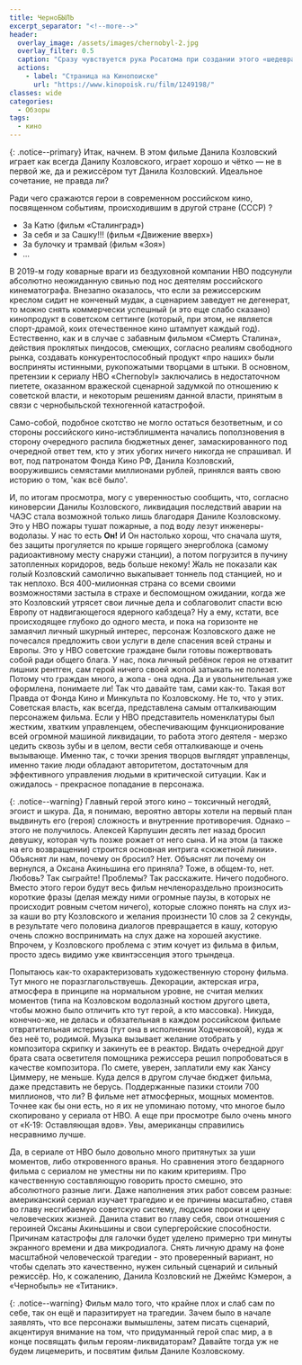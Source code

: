 ```yaml
---
title: ЧерноБЫЛЬ
excerpt_separator: "<!--more-->"
header:
  overlay_image: /assets/images/chernobyl-2.jpg
  overlay_filter: 0.5
  caption: "Сразу чувствуется рука Росатома при создании этого «шедевра»"
  actions:
    - label: "Страница на Кинопоиске"
      url: "https://www.kinopoisk.ru/film/1249198/"
classes: wide
categories:
  - Обзоры
tags:
  - кино
---
```


{: .notice--primary}
Итак, начнем. В этом фильме Данила Козловский играет как всегда Данилу Козловского, играет хорошо и чётко — не в первой же, да и режиссёром тут Данила Козловский. Идеальное сочетание, не правда ли?

Ради чего сражаются герои в современном российском кино, посвященном событиям, происходившим в другой стране (СССР) ?

- За Катю (фильм «Сталинград»)
- За себя и за Сашку!!! (фильм «Движение вверх»)
- За булочку и трамвай (фильм «Зоя»)
- ...

В 2019-м году коварные враги из бездуховной компании HBO подсунули абсолютно неожиданную свинью под нос деятелям российского кинематографа. Внезапно оказалось, что если за режиссерским креслом сидит не конченый мудак, а сценарием заведует не дегенерат, то можно снять коммерчески успешный (и это еще слабо сказано) кинопродукт в советском сеттинге (который, при этом, не является спорт-драмой, коих отечественное кино штампует каждый год). Естественно, как и в случае с забавным фильмом «Смерть Сталина», действия проклятых пиндосов, смеющих, согласно реалиям свободного рынка, создавать конкурентоспособный продукт «про наших» были восприняты истинными, рукопожатыми творцами в штыки. В основном, претензии к сериалу HBO «Chernobyl» заключались в недостаточном пиетете, оказанном вражеской сценарной задумкой по отношению к советской власти, и некоторым решениям данной власти, принятым в связи с чернобыльской техногенной катастрофой.

Само-собой, подобное скотство не могло остаться безответным, и со стороны российского кино-истэблишмента начались поползновения в сторону очередного распила бюджетных денег, замаскированного под очередной ответ тем, кто у этих убогих ничего никогда не спрашивал. И вот, под патронатом Фонда Кино РФ, Данила Козловский, вооружившись семястами миллионами рублей, принялся ваять свою историю о том, 'как всё было'.

И, по итогам просмотра, могу с уверенностью сообщить, что, согласно киноверсии Данилы Козловского, ликвидация последствий аварии на ЧАЭС стала возможной только лишь благодаря Даниле Козловскому. Это у HBO пожары тушат пожарные, а под воду лезут инженеры-водолазы. У нас то есть **Он!** И Он настолько хорош, что сначала шутя, без защиты прогуляется по крыше горящего энергоблока (самому радиоактивному месту снаружи станции), а потом погрузится в пучину затопленных коридоров, ведь больше некому! Жаль не показали как голый Козловский самолично выкапывает тоннель под станцией, но и так неплохо. Вся 400-милионная страна со всеми своими возможностями застыла в страхе и беспомощном ожидании, когда же это Козловский утрясет свои личные дела и соблаговолит спасти всю Европу от надвигающегося ядерного кабздеца? Ну а ему, кстати, все происходящее глубоко до одного места, и пока на горизонте не замаячил личный шкурный интерес, персонаж Козловского даже не почесался предложить свои услуги в деле спасения всей страны и Европы. Это у HBO советские граждане были готовы пожертвовать собой ради общего блага. У нас, пока личный ребёнок героя не отхватит лишних рентген, сам герой ничего своей жопой затыкать не полезет. Потому что граждан много, а жопа - она одна. Да и увольнительная уже оформлена, понимаете ли! Так что давайте там, сами как-то. Такая вот Правда от Фонда Кино и Минкульта по Козловскому. Не то, что у этих. Советская власть, как всегда, представлена самым отталкивающим персонажем фильма. Если у HBO представитель номенклатуры был жестким, хватким управленцем, обеспечивающим функционирование всей огромной машиной ликвидации, то работа этого деятеля - мерзко цедить сквозь зубы и в целом, вести себя отталкивающе и очень вызывающе. Именно так, с точки зрения творцов выглядят управленцы, именно такие люди обладают авторитетом, достаточным для эффективного управления людьми в критической ситуации. Как и ожидалось - прекрасное попадание в персонажа.

{: .notice--warning}
Главный герой этого кино – токсичный негодяй, эгоист и шкура. Да, я понимаю, вероятно авторы хотели на первый план выдвинуть его (героя) сложность и внутренние противоречия. Однако – этого не получилось. Алексей Карпушин десять лет назад бросил девушку, которая чуть позже рожает от него сына. И на этом (а также на его возвращении) строится основная интрига «сюжетной линии». Объяснят ли нам, почему он бросил? Нет. Объяснят ли почему он вернулся, а Оксана Акиньшина его приняла? Тоже, в общем-то, нет. Любовь? Так сыграйте! Проблемы? Так расскажите. Ничего подобного. Вместо этого герои будут весь фильм нечленораздельно произносить короткие фразы (делая между ними огромные паузы, в которых не происходит ровным счетом ничего), которые сложно понять на слух из-за каши во рту Козловского и желания произнести 10 слов за 2 секунды, в результате чего половина диалогов превращается в кашу, которую очень сложно воспринимать на слух даже на хорошей акустике. Впрочем, у Козловского проблема с этим кочует из фильма в фильм, просто здесь видимо уже квинтэссенция этого трындеца.

Попытаюсь как-то охарактеризовать художественную сторону фильма. Тут много не поразглагольствуешь. Декорации, актерская игра, атмосфера в принципе на нормальном уровне, не считая мелких моментов (типа на Козловском водолазный костюм другого цвета, чтобы можно было отличить кто тут герой, а кто массовка). Никуда, конечно-же, не делась и обязательная в каждом российском фильме отвратительная истерика (тут она в исполнении Ходченковой), куда ж без неё то, родимой. Музыка вызывает желание отобрать у композитора скрипку и закинуть ее в реактор. Видать очередной друг брата свата осветителя помощника режиссера решил попробоваться в качестве композитора. По смете, уверен, заплатили ему как Хансу Циммеру, не меньше. Куда делся в другом случае бюджет фильма, даже представить не берусь. Поддержанные пазики стоили 700 миллионов, что ли? В фильме нет атмосферных, мощных моментов. Точнее как бы они есть, но я их не упоминаю потому, что многое было скопировано у сериала от HBO. А еще при просмотре было очень много от «К-19: Оставляющая вдов». Увы, американцы справились несравнимо лучше.

Да, в сериале от HBO было довольно много притянутых за уши моментов, либо откровенного вранья. Но сравнения этого бездарного фильма с сериалом не уместны ни по каким критериям. Про качественную составляющую говорить просто смешно, это абсолютного разные лиги. Даже наполнения этих работ совсем разные: американский сериал изучает трагедию и ее причины масштабно, ставя во главу несгибаемую советскую систему, людские пороки и цену человеческих жизней. Данила ставит во главу себя, свои отношения с героиней Оксаны Акиньшины и свои супергеройские способности. Причинам катастрофы для галочки будет уделено примерно три минуты экранного времени и два микродиалога. Снять личную драму на фоне масштабной человеческой трагедии - это проверенный вариант, но чтобы сделать это качественно, нужен сильный сценарий и сильный режиссёр. Но, к сожалению, Данила Козловский не Джеймс Кэмерон, а «Чернобыль» не «Титаник».

{: .notice--warning}
Фильм мало того, что крайне плох и слаб сам по себе, так он ещё и паразитирует на трагедии. Зачем было в начале заявлять, что все персонажи вымышлены, затем писать сценарий, акцентируя внимание на том, что придуманный герой спас мир, а в конце посвящать фильм героям-ликвидаторам? Давайте тогда уж не будем лицемерить, и посвятим фильм Даниле Козловскому.